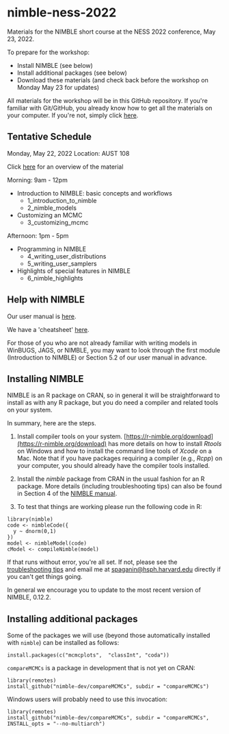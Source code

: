 # nimble-ness-2022
Materials for the NIMBLE short course at the NESS 2022 conference, May 23, 2022. 

To prepare for the workshop:

 - Install NIMBLE (see below)
 - Install additional packages (see below)
 - Download these materials (and check back before the workshop on Monday May 23 for updates)

All materials for the workshop will be in this GitHub repository. If you're familiar with Git/GitHub, you already know how to get all the materials on your computer. If you're not, simply click [here](https://github.com/salleuska/nimble-ness-2022/archive/main.zip).

<!--
 There is some overview information [here (https://htmlpreview.github.io/?https://github.com/nimble-training/nimble-lisbon-2022/blob/main/overview.html), including links to the content modules in order.
 -->

## Tentative Schedule

Monday, May 22, 2022 
Location: AUST 108

Click [here](https://rawcdn.githack.com/salleuska/nimble-ness-2022/ae5ecc26c6494b2363253babc9becfdc1cbf59f0/overview.html) for an overview of the material

Morning: 9am - 12pm 
- Introduction to NIMBLE: basic concepts and workflows
    - 1_introduction_to_nimble
    - 2_nimble_models
- Customizing an MCMC 
    - 3_customizing_mcmc

Afternoon: 1pm - 5pm
- Programming in NIMBLE
    - 4_writing_user_distributions
    - 5_writing_user_samplers
- Highlights of special features in NIMBLE
    - 6_nimble_highlights

## Help with NIMBLE

Our user manual is [here](https://r-nimble.org/html_manual/cha-welcome-nimble.html).

We have a 'cheatsheet' [here](https://r-nimble.org/documentation).

For those of you who are not already familiar with writing models in WinBUGS, JAGS, or NIMBLE, you may want to look through the first module (Introduction to NIMBLE) or Section 5.2 of our user manual in advance.


## Installing NIMBLE

NIMBLE is an R package on CRAN, so in general it will be straightforward to install as with any R package, but you do need a compiler and related tools on your system.  

In summary, here are the steps.

1. Install compiler tools on your system. [https://r-nimble.org/download](https://r-nimble.org/download) has more details on how to install *Rtools* on Windows and how to install the command line tools of *Xcode* on a Mac. Note that if you have packages requiring a compiler (e.g., *Rcpp*) on your computer, you should already have the compiler tools installed.

2. Install the *nimble* package from CRAN in the usual fashion for an R package. More details (including troubleshooting tips) can also be found in Section 4 of the [NIMBLE manual](https://r-nimble.org/html_manual/cha-installing-nimble.html).

3) To test that things are working please run the following code in R:

```
library(nimble)
code <- nimbleCode({
  y ~ dnorm(0,1)
})
model <- nimbleModel(code)
cModel <- compileNimble(model)
```

If that runs without error, you're all set. If not, please see the [troubleshooting tips](https://r-nimble.org/html_manual/cha-installing-nimble.html#troubleshooting-installation-problems) and email me at spaganin@hsph.harvard.edu directly if you can't get things going.  

In general we encourage you to update to the most recent version of NIMBLE, 0.12.2.


## Installing additional packages

Some of the packages we will use (beyond those automatically installed with `nimble`) can be installed as follows:

```
install.packages(c("mcmcplots",  "classInt", "coda"))
```
<!--
"CARBayesdata", "sp", "spdep",
--->

`compareMCMCs` is a package in development that is not yet on CRAN:

```
library(remotes)
install_github("nimble-dev/compareMCMCs", subdir = "compareMCMCs")
```

Windows users will probably need to use this invocation:

```
library(remotes)
install_github("nimble-dev/compareMCMCs", subdir = "compareMCMCs", INSTALL_opts = "--no-multiarch")
```

